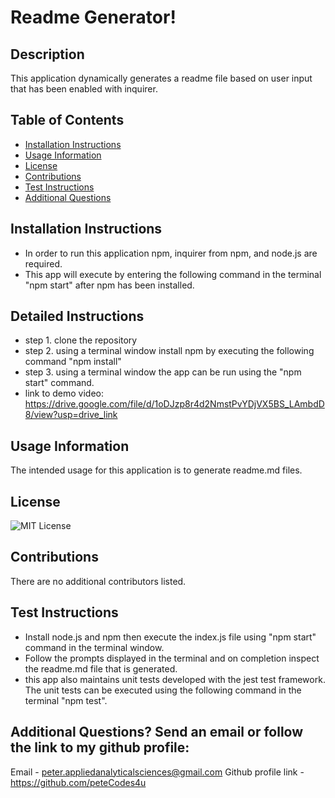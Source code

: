 # Readme Generator!
    
## Description
This application dynamically generates a readme file based on user input that has been enabled with  inquirer.

## Table of Contents
- [Installation Instructions](#Installation-Instructions)
- [Usage Information](#Usage-Information)
- [License](#License)
- [Contributions](#Contributions)
- [Test Instructions](#Test-Instructions)
- [Additional Questions](#additional-questions-send-an-email-or-follow-the-link-to-my-github-profile)

## Installation Instructions
- In order to run this application npm, inquirer from npm, and node.js are required.
- This app will execute by entering the following command in the terminal "npm start" after npm has been installed.
## Detailed Instructions
- step 1. clone the repository
- step 2. using a terminal window install npm by executing the following command "npm install"
- step 3. using a terminal window the app can be run using the "npm start" command.
- link to demo video: https://drive.google.com/file/d/1oDJzp8r4d2NmstPvYDjVX5BS_LAmbdD8/view?usp=drive_link

## Usage Information
The intended usage for this application is to generate readme.md files.

## License
![MIT License](https://img.shields.io/badge/License-MIT-yellow.svg)

## Contributions
There are no additional contributors listed.

## Test Instructions
- Install node.js and npm then execute the index.js file using "npm start" command in the terminal window.
- Follow the prompts displayed in the terminal and on completion inspect the readme.md file that is generated.
- this app also maintains unit tests developed with the jest test framework. The unit tests can be executed using the following command in the terminal "npm test". 

## Additional Questions? Send an email or follow the link to my github profile:
Email - peter.appliedanalyticalsciences@gmail.com 
Github profile link - https://github.com/peteCodes4u  
